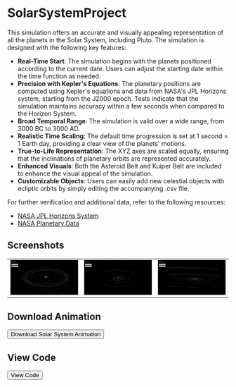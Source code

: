 # SolarSystemProject

This simulation offers an accurate and visually appealing representation of all the planets in the Solar System, including Pluto. The simulation is designed with the following key features:

- **Real-Time Start**: The simulation begins with the planets positioned according to the current date. Users can adjust the starting date within the time function as needed.
- **Precision with Kepler's Equations**: The planetary positions are computed using Kepler's equations and data from NASA's JPL Horizons system, starting from the J2000 epoch. Tests indicate that the simulation maintains accuracy within a few seconds when compared to the Horizon System.
- **Broad Temporal Range**: The simulation is valid over a wide range, from 3000 BC to 3000 AD.
- **Realistic Time Scaling**: The default time progression is set at 1 second = 1 Earth day, providing a clear view of the planets' motions.
- **True-to-Life Representation**: The XYZ axes are scaled equally, ensuring that the inclinations of planetary orbits are represented accurately.
- **Enhanced Visuals**: Both the Asteroid Belt and Kuiper Belt are included to enhance the visual appeal of the simulation.
- **Customizable Objects**: Users can easily add new celestial objects with ecliptic orbits by simply editing the accompanying .csv file.

For further verification and additional data, refer to the following resources:
- [NASA JPL Horizons System](https://ssd.jpl.nasa.gov/horizons/app.html#)
- [NASA Planetary Data](https://ssd.jpl.nasa.gov/planets/approx_pos.html)

## Screenshots

<table>
  <tr>
    <td><img src="https://github.com/dklobusek/SolarSystemProject/blob/main/img1.jpg" alt="Thumbnail 1" width="300"/></td>
    <td><img src="https://github.com/dklobusek/SolarSystemProject/blob/main/img2.jpg" alt="Thumbnail 2" width="300"/></td>
    <td><img src="https://github.com/dklobusek/SolarSystemProject/blob/main/img3.jpg" alt="Thumbnail 3" width="300"/></td>
  </tr>
</table>

## Download Animation

<a href="https://github.com/dklobusek/SolarSystemProject/blob/main/solsystemanim.mp4" download>
    <button>Download Solar System Animation</button>
</a>

## View Code

<a href="https://github.com/dklobusek/SolarSystemProject/blob/main/solsystem.py" target="_blank">
    <button>View Code</button>
</a>

